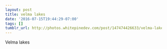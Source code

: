 ```yaml
---
layout: post
title: velma lakes
date: '2016-07-15T19:44:29-07:00'
tags: []
tumblr_url: http://photos.whitepinedev.com/post/147474426633/velma-lakes
---
```

Velma lakes
